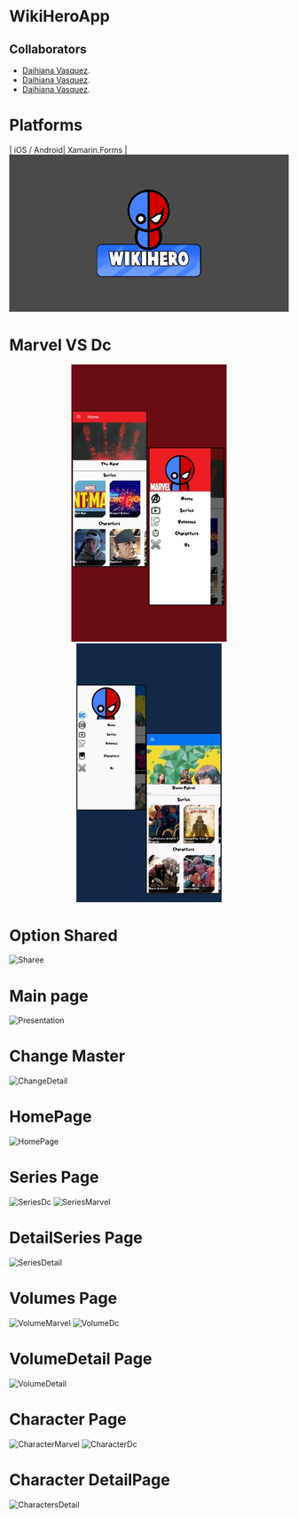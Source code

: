 # WikiHeroApp

## Collaborators
- [Daihiana Vasquez](https://github.com/daiivasq).
-  [Daihiana Vasquez](https://github.com/RafaelFernandez0512).
-  [Daihiana Vasquez](https://github.com/RandyGrullon).
# Platforms
| iOS / Android| Xamarin.Forms |
<img src="Images/logo_de_lado_gris.png"  alt="Full Example"/>
# Marvel VS Dc
<p align="center">
<img src="Images/marvel.jpg"/>
<img src="Images/DC_1_git.jpg"/>
  </p>
  
 # Option Shared
![Sharee](https://user-images.githubusercontent.com/60607967/78950648-6c152280-7a9d-11ea-9f3e-9aa9afce2cdf.PNG)

# Main page
![Presentation](https://user-images.githubusercontent.com/60607967/78948869-c4e1bc80-7a97-11ea-8abb-64fad8301281.gif)

# Change Master
![ChangeDetail](https://user-images.githubusercontent.com/60607967/78949720-708c0c00-7a9a-11ea-82b3-a4ab54ea76b9.gif)

# HomePage
![HomePage](https://user-images.githubusercontent.com/60607967/78948928-f78bb500-7a97-11ea-9957-53d654fa3642.gif)

# Series Page
 
![SeriesDc](https://user-images.githubusercontent.com/60607967/78949392-687f9c80-7a99-11ea-9d62-995b1a899fb1.gif)
![SeriesMarvel](https://user-images.githubusercontent.com/60607967/78949436-8cdb7900-7a99-11ea-96c6-a4a1cde344fe.gif)

# DetailSeries Page
![SeriesDetail](https://user-images.githubusercontent.com/60607967/78950057-91089600-7a9b-11ea-9be2-461ef6cdb306.PNG)

# Volumes Page
 
![VolumeMarvel](https://user-images.githubusercontent.com/60607967/78949637-1b4ffa80-7a9a-11ea-9a36-f6d8bedd030e.gif)
![VolumeDc](https://user-images.githubusercontent.com/60607967/78949487-ada3ce80-7a99-11ea-9c08-23ea2edf171e.gif)

# VolumeDetail Page
![VolumeDetail](https://user-images.githubusercontent.com/60607967/78950076-9f56b200-7a9b-11ea-87c2-10fb77af5ee4.PNG)

# Character Page

![CharacterMarvel](https://user-images.githubusercontent.com/60607967/78949868-fb6d0680-7a9a-11ea-818a-32e1bd72b7fb.gif)
![CharacterDc](https://user-images.githubusercontent.com/60607967/78949826-d4163980-7a9a-11ea-9bab-73ca94941491.gif)

# Character DetailPage
![CharactersDetail](https://user-images.githubusercontent.com/60607967/78950565-25bfc380-7a9d-11ea-9d6a-f96f4a8c5635.PNG)
